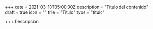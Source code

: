 +++
date = 2021-03-10T05:00:00Z
description = "Título del contenido"
draft = true
icon = ""
title = "Titulo"
type = "titulo"

+++
Descripción